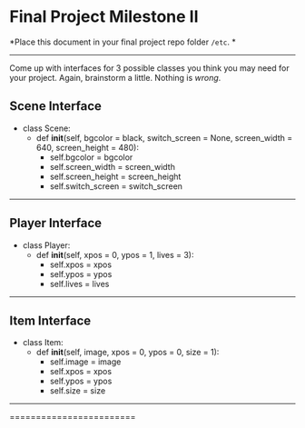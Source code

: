 # Final Project Milestone II

*Place this document in your final project repo folder `/etc`. *

***

Come up with interfaces for 3 possible classes you think you may need for your project. Again, brainstorm a little. Nothing is *wrong*.

## Scene Interface

* class Scene:
  * def __init__(self, bgcolor = black, switch_screen = None, screen_width = 640, screen_height = 480):
    * self.bgcolor = bgcolor
    * self.screen_width = screen_width
    * self.screen_height = screen_height
    * self.switch_screen = switch_screen
***

## Player Interface

* class Player:
  * def __init__(self, xpos = 0, ypos = 1, lives = 3):
    * self.xpos = xpos
    * self.ypos = ypos
    * self.lives = lives
***

## Item Interface

* class Item:
  * def __init__(self, image, xpos = 0, ypos = 0, size = 1):
    * self.image = image
    * self.xpos = xpos
    * self.ypos = ypos
    * self.size = size
***    

========================
